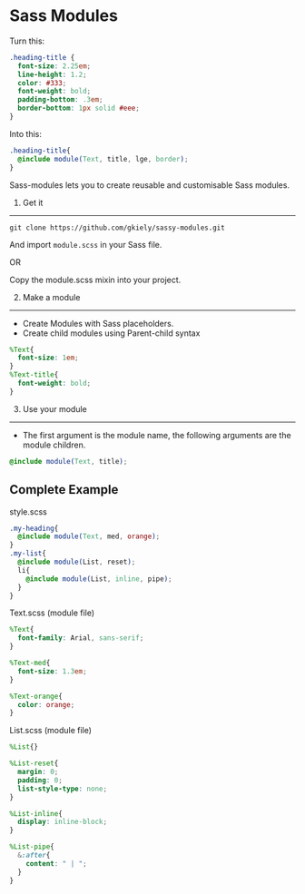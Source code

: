 Sass Modules
=======

Turn this:

```scss
.heading-title {
  font-size: 2.25em;
  line-height: 1.2;
  color: #333;
  font-weight: bold;
  padding-bottom: .3em;
  border-bottom: 1px solid #eee;
}
```

Into this:
```scss
.heading-title{
  @include module(Text, title, lge, border);
}
```

Sass-modules lets you to create reusable and customisable Sass modules.


1. Get it
----

`git clone https://github.com/gkiely/sassy-modules.git` 

And import `module.scss` in your Sass file.

OR

Copy the module.scss mixin into your project.



2. Make a module
----
- Create Modules with Sass placeholders.
- Create child modules using Parent-child syntax

```scss
%Text{
  font-size: 1em;
}
%Text-title{
  font-weight: bold;
}
```


3. Use your module
----
- The first argument is the module name, the following arguments are the module children.
```scss
@include module(Text, title);
```




Complete Example
-----
style.scss
```scss
.my-heading{
  @include module(Text, med, orange);
}
.my-list{
  @include module(List, reset);
  li{
    @include module(List, inline, pipe);
  }
}
```

Text.scss (module file)
```scss
%Text{
  font-family: Arial, sans-serif;
}

%Text-med{
  font-size: 1.3em;
}

%Text-orange{
  color: orange;
}
```

List.scss (module file)
```scss
%List{}

%List-reset{
  margin: 0;
  padding: 0;
  list-style-type: none;
}

%List-inline{
  display: inline-block;
}

%List-pipe{
  &:after{
    content: " | ";
  }
}
```
